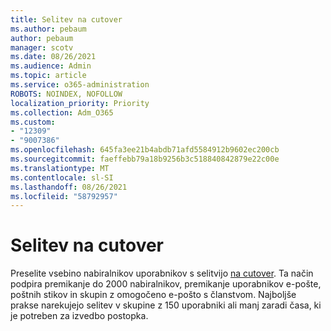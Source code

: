 ```yaml
---
title: Selitev na cutover
ms.author: pebaum
author: pebaum
manager: scotv
ms.date: 08/26/2021
ms.audience: Admin
ms.topic: article
ms.service: o365-administration
ROBOTS: NOINDEX, NOFOLLOW
localization_priority: Priority
ms.collection: Adm_O365
ms.custom:
- "12309"
- "9007386"
ms.openlocfilehash: 645fa3ee21b4abdb71afd5584912b9602ec200cb
ms.sourcegitcommit: faeffebb79a18b9256b3c518840842879e22c00e
ms.translationtype: MT
ms.contentlocale: sl-SI
ms.lasthandoff: 08/26/2021
ms.locfileid: "58792957"
---
```

# <a name="cutover-migration"></a>Selitev na cutover

Preselite vsebino nabiralnikov uporabnikov s selitvijo [na cutover](https://admin.microsoft.com/adminportal/home#/cutoverwizard). Ta način podpira premikanje do 2000 nabiralnikov, premikanje uporabnikov e-pošte, poštnih stikov in skupin z omogočeno e-pošto s članstvom. Najboljše prakse narekujejo selitev v skupine z 150 uporabniki ali manj zaradi časa, ki je potreben za izvedbo postopka.